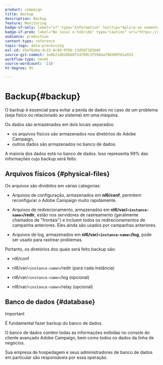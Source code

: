 ```yaml
---
product: campaign
title: Backup
description: Backup
feature: Monitoring
badge-v7-only: label="v7" type="Informative" tooltip="Aplica-se somente ao Campaign Classic v7"
badge-v7-prem: label="No local e híbrido" type="Caution" url="https://experienceleague.adobe.com/docs/campaign-classic/using/installing-campaign-classic/architecture-and-hosting-models/hosting-models-lp/hosting-models.html?lang=pt-BR" tooltip="Aplica-se somente a implantações locais e híbridas"
audience: production
content-type: reference
topic-tags: data-processing
exl-id: e5ef6aba-dc22-4c8d-9fbb-13d507181b65
source-git-commit: 3a9b21d626b60754789c3f594ba798309f62a553
workflow-type: tm+mt
source-wordcount: '216'
ht-degree: 9%

---
```


# Backup{#backup}

O backup é essencial para evitar a perda de dados no caso de um problema (seja físico ou relacionado ao sistema) em uma máquina.

Os dados são armazenados em dois locais separados:

* os arquivos físicos são armazenados nos diretórios do Adobe Campaign,
* outros dados são armazenados no banco de dados.

A maioria dos dados está no banco de dados. Isso representa 99% das informações cujo backup será feito.

## Arquivos físicos {#physical-files}

Os arquivos são divididos em várias categorias:

* Arquivos de configuração, armazenados em **nl6/conf**, permitem reconfigurar o Adobe Campaign muito rapidamente.

* Arquivos de redirecionamento, armazenados em  **nl6/var/`<instance-name>`/redir**, estão nos servidores de rastreamento (geralmente chamados de &quot;frontais&quot;) e incluem todos os redirecionamentos de campanha anteriores. Eles ainda são usados por campanhas anteriores.

* Arquivos de log, armazenados em **nl6/var/`<instance-name>`/log**, pode ser usado para rastrear problemas.

Portanto, os diretórios dos quais será feito backup são:

* nl6/conf

* nl6/var/`<instance-name>`/redir (para cada instância)

* nl6/var/`<instance-name>`/log (opcional)

* nl6/var/`<instance-name>`/relay (opcional)


## Banco de dados {#database}

>[!IMPORTANT]
>
>É fundamental fazer backup do banco de dados.


O banco de dados contém todas as informações exibidas no console do cliente avançado Adobe Campaign, bem como todos os dados da linha de negócios.

Sua empresa de hospedagem e seus administradores de banco de dados em particular são responsáveis por essa operação.
